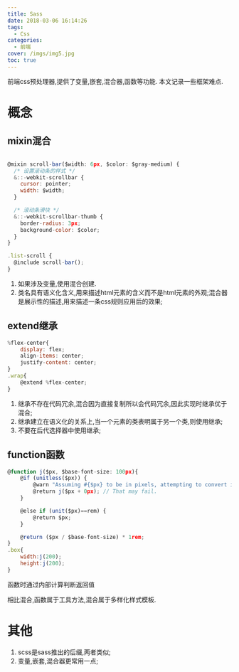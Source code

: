 ```yaml
---
title: Sass
date: 2018-03-06 16:14:26
tags:
  - Css
categories:
  - 前端
cover: /imgs/img5.jpg
toc: true
---
```


前端css预处理器,提供了变量,嵌套,混合器,函数等功能.
本文记录一些框架难点.

<!-- more -->

# 概念

## mixin混合

```javascript

@mixin scroll-bar($width: 6px, $color: $gray-medium) {
  /* 设置滚动条的样式 */
  &::-webkit-scrollbar {
    cursor: pointer;
    width: $width;
  }

  /* 滚动条滑块 */
  &::-webkit-scrollbar-thumb {
    border-radius: 3px;
    background-color: $color;
  }
}

.list-scroll {
  @include scroll-bar();
}

```

1. 如果涉及变量,使用混合创建.
2. 类名具有语义化含义,用来描述html元素的含义而不是html元素的外观;混合器是展示性的描述,用来描述一条css规则应用后的效果;

## extend继承

```javascript
%flex-center{
    display: flex;
    align-items: center;
    justify-content: center;
}
.wrap{
    @extend %flex-center;
}
```

1. 继承不存在代码冗余,混合因为直接复制所以会代码冗余,因此实现时继承优于混合;
2. 继承建立在语义化的关系上,当一个元素的类表明属于另一个类,则使用继承;
3. 不要在后代选择器中使用继承;

## function函数
```javascript
@function j($px, $base-font-size: 100px){
    @if (unitless($px)) {
        @warn "Assuming #{$px} to be in pixels, attempting to convert it into pixels for you";
        @return j($px + 0px); // That may fail.
    }

    @else if (unit($px)==rem) {
        @return $px;
    }

    @return ($px / $base-font-size) * 1rem;
}
.box{
    width:j(200);
    height:j(200);
}
```

函数时通过内部计算判断返回值

相比混合,函数属于工具方法,混合属于多样化样式模板.

# 其他
1. scss是sass推出的后缀,两者类似;
2. 变量,嵌套,混合器更常用一点;

